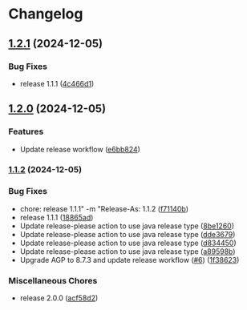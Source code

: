# Changelog

## [1.2.1](https://github.com/IsraelDeveloperMaster/RealeseProject/compare/v1.2.0...v1.2.1) (2024-12-05)


### Bug Fixes

* release 1.1.1 ([4c466d1](https://github.com/IsraelDeveloperMaster/RealeseProject/commit/4c466d1a2f56083c64edcf221a3417a0a6268343))

## [1.2.0](https://github.com/IsraelDeveloperMaster/RealeseProject/compare/v1.1.2...v1.2.0) (2024-12-05)


### Features

* Update release workflow ([e6bb824](https://github.com/IsraelDeveloperMaster/RealeseProject/commit/e6bb82401e7cf2b18d76fb2f5a021befa14099d3))

### [1.1.2](https://www.github.com/IsraelDeveloperMaster/RealeseProject/compare/v1.1.1...v1.1.2) (2024-12-05)


### Bug Fixes

* chore: release 1.1.1" -m "Release-As: 1.1.2 ([f71140b](https://www.github.com/IsraelDeveloperMaster/RealeseProject/commit/f71140bbfe5b3e5251e7fa7bef7770b8d9581f72))
* release 1.1.1 ([18865ad](https://www.github.com/IsraelDeveloperMaster/RealeseProject/commit/18865ad95064ca94e1d4ca286aa704327e4a3841))
* Update release-please action to use java release type ([8be1260](https://www.github.com/IsraelDeveloperMaster/RealeseProject/commit/8be12605f2cb8302d42d588da1dcd754d9b07017))
* Update release-please action to use java release type ([dde3679](https://www.github.com/IsraelDeveloperMaster/RealeseProject/commit/dde36793362e2521678bd8af0f1f05d581846323))
* Update release-please action to use java release type ([d834450](https://www.github.com/IsraelDeveloperMaster/RealeseProject/commit/d834450e225b69b95dba8c4a420fc874c14cb3f1))
* Update release-please action to use java release type ([a89598b](https://www.github.com/IsraelDeveloperMaster/RealeseProject/commit/a89598b3f86dce5faba2fee5b05bac7084e40b10))
* Upgrade AGP to 8.7.3 and update release workflow ([#6](https://www.github.com/IsraelDeveloperMaster/RealeseProject/issues/6)) ([1f38623](https://www.github.com/IsraelDeveloperMaster/RealeseProject/commit/1f38623ffec7405bf785c80d6efcde54972a3aa1))


### Miscellaneous Chores

* release 2.0.0 ([acf58d2](https://www.github.com/IsraelDeveloperMaster/RealeseProject/commit/acf58d29426c161fd331d49e3696adac084f0cb5))
